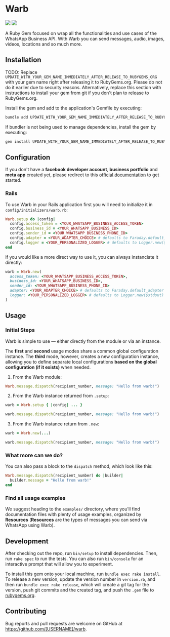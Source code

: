 # Warb

<p>
  <img src="https://img.shields.io/badge/em_desenvolvimento-lightgreen?label=status"/>
  <img src="https://img.shields.io/badge/0.0.0-lightgreen?label=version"/>
</p>

A Ruby Gem focused on wrap all the functionalities and use cases of the WhatsApp Business API. With Warb you can send messages, audio, images, videos, locations and so much more.

## Installation

TODO: Replace `UPDATE_WITH_YOUR_GEM_NAME_IMMEDIATELY_AFTER_RELEASE_TO_RUBYGEMS_ORG` with your gem name right after releasing it to RubyGems.org. Please do not do it earlier due to security reasons. Alternatively, replace this section with instructions to install your gem from git if you don't plan to release to RubyGems.org.

Install the gem and add to the application's Gemfile by executing:

```bash
bundle add UPDATE_WITH_YOUR_GEM_NAME_IMMEDIATELY_AFTER_RELEASE_TO_RUBYGEMS_ORG
```

If bundler is not being used to manage dependencies, install the gem by executing:

```bash
gem install UPDATE_WITH_YOUR_GEM_NAME_IMMEDIATELY_AFTER_RELEASE_TO_RUBYGEMS_ORG
```

## Configuration

If you don't have a **facebook developer account**, **business portfolio** and **meta app** created yet, please redirect to this [official documentation](https://developers.facebook.com/docs/whatsapp/cloud-api/get-started) to get started.

### Rails

To use Warb in your Rails application first you will need to initialize it in `config/initializers/warb.rb`:

```ruby
Warb.setup do |config|
  config.access_token = <YOUR_WHATSAPP_BUSINESS_ACCESS_TOKEN>
  config.business_id = <YOUR_WHATSAPP_BUSINESS_ID>
  config.sender_id = <YOUR_WHATSAPP_BUSINESS_PHONE_ID>
  config.adapter = <YOUR_ADAPTER_CHOICE> # defaults to Faraday.default_adapter (which is "":net_http" at the moment)
  config.logger = <YOUR_PERSONALIZED_LOGGER> # defaults to Logger.new($stdout)
end
```

If you would like a more direct way to use it, you can always instanciate it directly:

```ruby
warb = Warb.new(
  access_token: <YOUR_WHATSAPP_BUSINESS_ACCESS_TOKEN>,
  business_id: <YOUR_WHATSAPP_BUSINESS_ID>,
  sender_id: <YOUR_WHATSAPP_BUSINESS_PHONE_ID>
  adapter: <YOUR_ADAPTER_CHOICE> # defaults to Faraday.default_adapter (which is "":net_http" at the moment)
  logger: <YOUR_PERSONALIZED_LOGGER> # defaults to Logger.new($stdout)
)
```

## Usage

### Initial Steps

Warb is simple to use — either directly from the module or via an instance.

The **first** and **second** usage modes share a common global configuration instance. The **third** mode, however, creates a new configuration instance, allowing you to define separate local configurations **based on the global configuration (if it exists)** when needed.

1. From the Warb module:
```ruby
Warb.message.dispatch(recipient_number, message: "Hello from warb!")
```

2. From the Warb instance returned from `.setup`:
```ruby
warb = Warb.setup { |config| ... }

warb.message.dispatch(recipient_number, message: "Hello from warb!")
```

3. From the Warb instance return from `.new`:
```ruby
warb = Warb.new(...)

warb.message.dispatch(recipient_number, message: "Hello from warb!")
```

### What more can we do?

You can also pass a block to the `dispatch` method, which look like this:

```ruby
Warb.message.dispatch(recipient_number) do |builder|
  builder.message = "Hello from warb!"
end
```

### Find all usage examples

We suggest heading to the `examples/` directory, where you'll find documentation files with plenty of usage examples, organized by **Resources** (**Resources** are the types of messages you can send via WhatsApp using Warb).

## Development

After checking out the repo, run `bin/setup` to install dependencies. Then, run `rake spec` to run the tests. You can also run `bin/console` for an interactive prompt that will allow you to experiment.

To install this gem onto your local machine, run `bundle exec rake install`. To release a new version, update the version number in `version.rb`, and then run `bundle exec rake release`, which will create a git tag for the version, push git commits and the created tag, and push the `.gem` file to [rubygems.org](https://rubygems.org).

## Contributing

Bug reports and pull requests are welcome on GitHub at https://github.com/[USERNAME]/warb.
